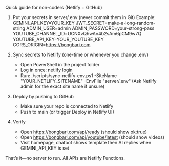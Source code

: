 Quick guide for non-coders (Netlify + GitHub)

1) Put your secrets in server/.env (never commit them in Git)
   Example:
   GEMINI_API_KEY=YOUR_KEY
   JWT_SECRET=make-a-long-random-string
   ADMIN_USER=admin
   ADMIN_PASSWORD=your-strong-pass
   YOUTUBE_CHANNEL_ID=UCNXvQhwAn4b2sAm6pCM9w7Q
   YOUTUBE_API_KEY=YOUR_YOUTUBE_KEY
   CORS_ORIGIN=https://bongbari.com

2) Sync secrets to Netlify (one-time or whenever you change .env)
   - Open PowerShell in the project folder
   - Log in once: netlify login
   - Run: ./scripts/sync-netlify-env.ps1 -SiteName "YOUR_NETLIFY_SITENAME" -EnvFile "server/.env"
     (Ask Netlify admin for the exact site name if unsure)

3) Deploy by pushing to GitHub
   - Make sure your repo is connected to Netlify
   - Push to main (or trigger Deploy in Netlify UI)

4) Verify
   - Open https://bongbari.com/api/ready (should show ok:true)
   - Open https://bongbari.com/api/youtube/latest (should show videos)
   - Visit homepage, chatbot shows template then AI replies when GEMINI_API_KEY is set

That’s it—no server to run. All APIs are Netlify Functions.
